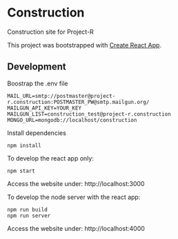 # Construction
Construction site for Project-R

This project was bootstrapped with [Create React App](https://github.com/facebookincubator/create-react-app).

## Development
Boostrap the .env file
```
MAIL_URL=smtp://postmaster@project-r.construction:POSTMASTER_PW@smtp.mailgun.org/
MAILGUN_API_KEY=YOUR_KEY
MAILGUN_LIST=construction_test@project-r.construction
MONGO_URL=mongodb://localhost/construction
```

Install dependencies
```
npm install
```

To develop the react app only:
```
npm start
```
Access the website under: http://localhost:3000


To develop the node server with the react app:
```
npm run build
npm run server
```
Access the website under: http://localhost:4000
